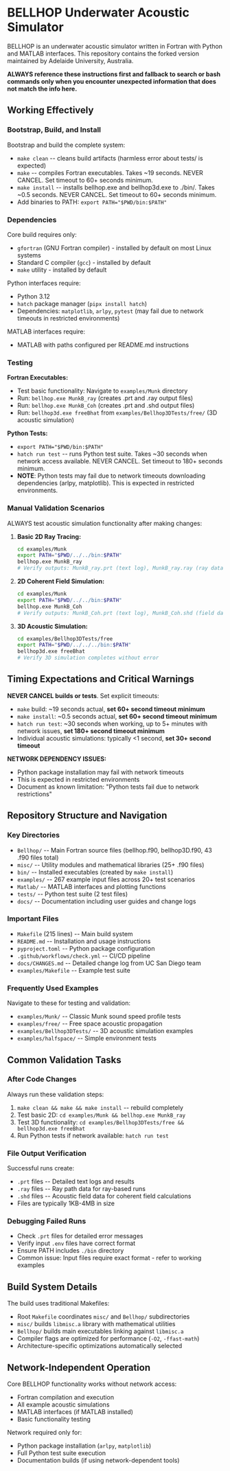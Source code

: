 # BELLHOP Underwater Acoustic Simulator

BELLHOP is an underwater acoustic simulator written in Fortran with Python and MATLAB interfaces. This repository contains the forked version maintained by Adelaide University, Australia.

**ALWAYS reference these instructions first and fallback to search or bash commands only when you encounter unexpected information that does not match the info here.**

## Working Effectively

### Bootstrap, Build, and Install
Bootstrap and build the complete system:
- `make clean` -- cleans build artifacts (harmless error about tests/ is expected)  
- `make` -- compiles Fortran executables. Takes ~19 seconds. NEVER CANCEL. Set timeout to 60+ seconds minimum.
- `make install` -- installs bellhop.exe and bellhop3d.exe to ./bin/. Takes ~0.5 seconds. NEVER CANCEL. Set timeout to 60+ seconds minimum.
- Add binaries to PATH: `export PATH="$PWD/bin:$PATH"`

### Dependencies
Core build requires only:
- `gfortran` (GNU Fortran compiler) - installed by default on most Linux systems
- Standard C compiler (`gcc`) - installed by default
- `make` utility - installed by default

Python interfaces require:
- Python 3.12
- `hatch` package manager (`pipx install hatch`)
- Dependencies: `matplotlib`, `arlpy`, `pytest` (may fail due to network timeouts in restricted environments)

MATLAB interfaces require:
- MATLAB with paths configured per README.md instructions

### Testing
**Fortran Executables:**
- Test basic functionality: Navigate to `examples/Munk` directory
- Run: `bellhop.exe MunkB_ray` (creates .prt and .ray output files)  
- Run: `bellhop.exe MunkB_Coh` (creates .prt and .shd output files)
- Run: `bellhop3d.exe freeBhat` from `examples/Bellhop3DTests/free/` (3D acoustic simulation)

**Python Tests:**
- `export PATH="$PWD/bin:$PATH"`
- `hatch run test` -- runs Python test suite. Takes ~30 seconds when network access available. NEVER CANCEL. Set timeout to 180+ seconds minimum.
- **NOTE**: Python tests may fail due to network timeouts downloading dependencies (arlpy, matplotlib). This is expected in restricted environments.

### Manual Validation Scenarios
ALWAYS test acoustic simulation functionality after making changes:

1. **Basic 2D Ray Tracing:**
   ```bash
   cd examples/Munk
   export PATH="$PWD/../../bin:$PATH"
   bellhop.exe MunkB_ray
   # Verify outputs: MunkB_ray.prt (text log), MunkB_ray.ray (ray data)
   ```

2. **2D Coherent Field Simulation:**
   ```bash  
   cd examples/Munk
   export PATH="$PWD/../../bin:$PATH"
   bellhop.exe MunkB_Coh
   # Verify outputs: MunkB_Coh.prt (text log), MunkB_Coh.shd (field data)
   ```

3. **3D Acoustic Simulation:**
   ```bash
   cd examples/Bellhop3DTests/free
   export PATH="$PWD/../../../bin:$PATH"
   bellhop3d.exe freeBhat
   # Verify 3D simulation completes without error
   ```

## Timing Expectations and Critical Warnings

**NEVER CANCEL builds or tests**. Set explicit timeouts:
- `make` build: ~19 seconds actual, **set 60+ second timeout minimum**
- `make install`: ~0.5 seconds actual, **set 60+ second timeout minimum**  
- `hatch run test`: ~30 seconds when working, up to 5+ minutes with network issues, **set 180+ second timeout minimum**
- Individual acoustic simulations: typically <1 second, **set 30+ second timeout**

**NETWORK DEPENDENCY ISSUES:**
- Python package installation may fail with network timeouts
- This is expected in restricted environments  
- Document as known limitation: "Python tests fail due to network restrictions"

## Repository Structure and Navigation

### Key Directories
- `Bellhop/` -- Main Fortran source files (bellhop.f90, bellhop3D.f90, 43 .f90 files total)
- `misc/` -- Utility modules and mathematical libraries (25+ .f90 files)  
- `bin/` -- Installed executables (created by `make install`)
- `examples/` -- 267 example input files across 20+ test scenarios
- `Matlab/` -- MATLAB interfaces and plotting functions
- `tests/` -- Python test suite (2 test files)
- `docs/` -- Documentation including user guides and change logs

### Important Files  
- `Makefile` (215 lines) -- Main build system
- `README.md` -- Installation and usage instructions
- `pyproject.toml` -- Python package configuration
- `.github/workflows/check.yml` -- CI/CD pipeline
- `docs/CHANGES.md` -- Detailed change log from UC San Diego team
- `examples/Makefile` -- Example test suite

### Frequently Used Examples
Navigate to these for testing and validation:
- `examples/Munk/` -- Classic Munk sound speed profile tests
- `examples/free/` -- Free space acoustic propagation
- `examples/Bellhop3DTests/` -- 3D acoustic simulation examples
- `examples/halfspace/` -- Simple environment tests

## Common Validation Tasks

### After Code Changes
Always run these validation steps:
1. `make clean && make && make install` -- rebuild completely
2. Test basic 2D: `cd examples/Munk && bellhop.exe MunkB_ray`  
3. Test 3D functionality: `cd examples/Bellhop3DTests/free && bellhop3d.exe freeBhat`
4. Run Python tests if network available: `hatch run test`

### File Output Verification
Successful runs create:
- `.prt` files -- Detailed text logs and results
- `.ray` files -- Ray path data for ray-based runs  
- `.shd` files -- Acoustic field data for coherent field calculations
- Files are typically 1KB-4MB in size

### Debugging Failed Runs
- Check `.prt` files for detailed error messages
- Verify input `.env` files have correct format
- Ensure PATH includes `./bin` directory
- Common issue: Input files require exact format - refer to working examples

## Build System Details

The build uses traditional Makefiles:
- Root `Makefile` coordinates `misc/` and `Bellhop/` subdirectories
- `misc/` builds `libmisc.a` library with mathematical utilities
- `Bellhop/` builds main executables linking against `libmisc.a`
- Compiler flags are optimized for performance (`-O2`, `-ffast-math`)
- Architecture-specific optimizations automatically selected

## Network-Independent Operation

Core BELLHOP functionality works without network access:
- Fortran compilation and execution
- All example acoustic simulations  
- MATLAB interfaces (if MATLAB installed)
- Basic functionality testing

Network required only for:
- Python package installation (`arlpy`, `matplotlib`)
- Full Python test suite execution
- Documentation builds (if using network-dependent tools)